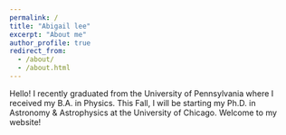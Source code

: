 ```yaml
---
permalink: /
title: "Abigail lee"
excerpt: "About me"
author_profile: true
redirect_from: 
  - /about/
  - /about.html
---
```


Hello! I recently graduated from the University of Pennsylvania where I received my B.A. in Physics. This Fall, I will be starting my Ph.D. in Astronomy & Astrophysics at the University of Chicago. Welcome to my website!